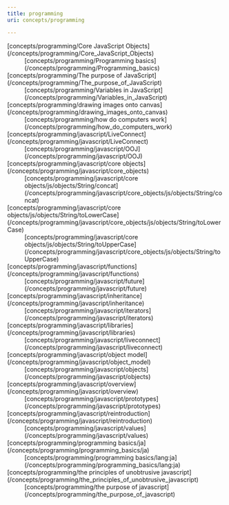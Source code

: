 ```yaml
---
title: programming
uri: concepts/programming

---
```

<dl data-table="mw-prefixindex-list-table">
<dt>
[concepts/programming/Core JavaScript Objects](/concepts/programming/Core_JavaScript_Objects)
</dt>
<dd>
[concepts/programming/Programming basics](/concepts/programming/Programming_basics)

</dd>
<dt>
[concepts/programming/The purpose of JavaScript](/concepts/programming/The_purpose_of_JavaScript)

</dt>
<dd>
[concepts/programming/Variables in JavaScript](/concepts/programming/Variables_in_JavaScript)

</dd>
<dt>
[concepts/programming/drawing images onto canvas](/concepts/programming/drawing_images_onto_canvas)
</dt>
<dd>
[concepts/programming/how do computers work](/concepts/programming/how_do_computers_work)
</dd>
<dt>
[concepts/programming/javascript/LiveConnect](/concepts/programming/javascript/LiveConnect)

</dt>
<dd>
[concepts/programming/javascript/OOJ](/concepts/programming/javascript/OOJ)
</dd>
<dt>
[concepts/programming/javascript/core objects](/concepts/programming/javascript/core_objects)
</dt>
<dd>
[concepts/programming/javascript/core objects/js/objects/String/concat](/concepts/programming/javascript/core_objects/js/objects/String/concat)
</dd>
<dt>
[concepts/programming/javascript/core objects/js/objects/String/toLowerCase](/concepts/programming/javascript/core_objects/js/objects/String/toLowerCase)
</dt>
<dd>
[concepts/programming/javascript/core objects/js/objects/String/toUpperCase](/concepts/programming/javascript/core_objects/js/objects/String/toUpperCase)
</dd>
<dt>
[concepts/programming/javascript/functions](/concepts/programming/javascript/functions)
</dt>
<dd>
[concepts/programming/javascript/future](/concepts/programming/javascript/future)
</dd>
<dt>
[concepts/programming/javascript/inheritance](/concepts/programming/javascript/inheritance)
</dt>
<dd>
[concepts/programming/javascript/iterators](/concepts/programming/javascript/iterators)
</dd>
<dt>
[concepts/programming/javascript/libraries](/concepts/programming/javascript/libraries)
</dt>
<dd>
[concepts/programming/javascript/liveconnect](/concepts/programming/javascript/liveconnect)
</dd>
<dt>
[concepts/programming/javascript/object model](/concepts/programming/javascript/object_model)
</dt>
<dd>
[concepts/programming/javascript/objects](/concepts/programming/javascript/objects)
</dd>
<dt>
[concepts/programming/javascript/overview](/concepts/programming/javascript/overview)
</dt>
<dd>
[concepts/programming/javascript/prototypes](/concepts/programming/javascript/prototypes)
</dd>
<dt>
[concepts/programming/javascript/reintroduction](/concepts/programming/javascript/reintroduction)
</dt>
<dd>
[concepts/programming/javascript/values](/concepts/programming/javascript/values)
</dd>
<dt>
[concepts/programming/programming basics/ja](/concepts/programming/programming_basics/ja)

</dt>
<dd>
[concepts/programming/programming basics/lang:ja](/concepts/programming/programming_basics/lang:ja)

</dd>
<dt>
[concepts/programming/the principles of unobtrusive javascript](/concepts/programming/the_principles_of_unobtrusive_javascript)
</dt>
<dd>
[concepts/programming/the purpose of javascript](/concepts/programming/the_purpose_of_javascript)
</dd>
</dl>
